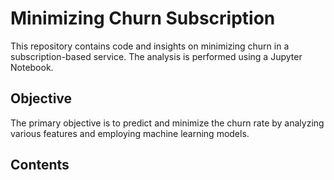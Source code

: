 # Minimizing Churn Subscription
This repository contains code and insights on minimizing churn in a subscription-based service. The analysis is performed using a Jupyter Notebook.

## Objective
The primary objective is to predict and minimize the churn rate by analyzing various features and employing machine learning models.

## Contents
